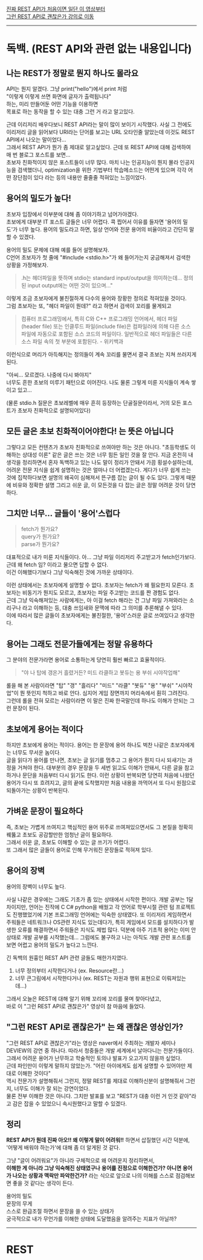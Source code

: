 [진짜 REST API가 처음이면 일단 이 영상부터](https://www.youtube.com/watch?v=iOueE9AXDQQ&feature=emb_title)  
[그런 REST API로 괜찮은가 강의로 이동](https://www.youtube.com/watch?v=RP_f5dMoHFc)    
  
---
  
# 독백. (REST API와 관련 없는 내용입니다)  
## 나는 REST가 정말로 뭔지 하나도 몰라요  
  
API는 뭔지 알겠다. 그냥 print("hello")에서 print 처럼  
"이렇게 이렇게 쓰면 화면에 글자가 출력됩니다"  
하는, 미리 만들어둔 어떤 기능을 이용하면  
목표로 하는 동작을 할 수 있는 대충 그런 거 라고 알고있다.  
  
근데 이리저리 배우다보니 REST API라는 말이 많이 보이기 시작했다. 사실 그 전에도 이리저리 글을 읽어보다 URI라는 단어를 보고는 URL 오타인줄 알았는데 이것도 REST API에서 나오는 말이었다...     
그래서 REST API가 뭔가 좀 제대로 알고싶었다. 근데 또 REST API에 대해 검색하여 매 번 블로그 포스트를 보면...   
초보자 친화적이지 않은 포스트들이 너무 많다. 마치 나는 인공지능이 뭔지 몰라 인공지능을 검색했더니, optimization을 위한 기법부터 학습메소드는 어떤게 있으며 각각 어떤 장단점이 있다 라는 등의 내용만 줄줄줄 적혀있는 느낌이었다.   
   
## 용어의 밀도가 높다!   
   
초보자 입장에서 이부분에 대해 좀 이야기하고 넘어가야겠다.   
초보에게 대부분 IT 포스트 글들은 너무 어렵다. 콕 찝어서 이유를 들자면 '용어의 밀도'가 너무 높다.
용어의 밀도라고 하면, 일상 언어와 전문 용어의 비율이라고 간단히 말할 수 있겠다.  
    
용어의 밀도 문제에 대해 예를 들어 설명해보자.  
C언어 초보자가 첫 줄에 "#include <stdio.h>"가 왜 들어가는지 궁금해져서 검색한 상황을 가정해보자.  
> .h는 헤더파일을 뜻하며 stdio는 standard input/output을 의미하는데... 정의된 input output에는 어떤 것이 있으며..." 
      
이렇게 조금 초보자에게 불친절하게 다수의 용어와 장황한 정의로 적혀있을 것이다.   
그럼 초보자는 또, "헤더 파일이 뭔데?" 라고 하면서 검색이 꼬리를 물게되고

> 컴퓨터 프로그래밍에서, 특히 C와 C++ 프로그래밍 언어에서, 헤더 파일(header file) 또는 인클루드 파일(include file)은 컴파일러에 의해 다른 소스 파일에 자동으로 포함된 소스 코드의 파일이다. 일반적으로 헤더 파일들은 다른 소스 파일 속의 첫 부분에 포함된다. - 위키백과
   
이런식으로 머리가 아득해지는 정의들이 계속 꼬리를 물면서 결국 초보는 지쳐 쓰러지게된다.  
  
"아씨... 모르겠다. 나중에 다시 봐야지"  
너무도 흔한 초보의 미루기 패턴으로 이어진다. 나도 물론 그렇게 미룬 지식들이 계속 쌓이고 있고...   

(물론 stdio.h 질문은 초보레벨에 매우 흔히 등장하는 단골질문이라서, 거의 모든 포스트가 초보자 친화적으로 설명되어있다)    
  
  
## 모든 글은 초보 친화적이어야한다! 는 뜻은 아닙니다
그렇다고 모든 컨텐츠가 초보자 친화적으로 쓰여야만 하는 것은 아니다. "초등학생도 이해하는 상대성 이론" 같은 글은 쓰는 것은 너무 힘든 일인 것을 잘 안다. 지금 온전히 내 생각을 정리하면서 혼자 독백하고 있는 나도 말이 정리가 안돼서 가끔 횡설수설하는데, 어려운 전문 지식을 쉽게 설명하는 것은 얼마나 더 어렵겠는다. 게다가 너무 쉽게 쓰는 것에 집착하다보면 설명의 왜곡이 심해져서 뜬구름 잡는 글이 될 수도 있다. 그렇게 때문에 비유와 정확한 설명 그리고 쉬운 글, 이 모든것을 다 잡는 글은 정말 어려운 것이 당연하다.  

## 그치만 너무... 글들이 '용어'스럽다
> fetch가 뭔가요?   
> query가 뭔가요?   
> parse가 뭔가요?   
  
대표적으로 내가 미룬 지식들이다. 아... 그냥 파일 이리저리 주고받고가 fetch인가보다. 근데 왜 fetch 임? 이라고 물으면 답할 수 없다.  
이건 이해했다기보다 그냥 익숙해진 것에 가까운 상태이다.   
   
이런 상태에서는 초보자에게 설명할 수 없다. 초보자는 fetch가 왜 필요한지 모른다. 초보자는 비동기가 뭔지도 모르고, 초보자는 파일 주고받는 코드를 짠 경험도 없다.  
근데 그냥 익숙해져있는 사람에게는, 아 이걸 fetch 해라는 건 그냥 파일 가져와라는 소리구나 라고 이해하는 등, 대충 쓰임새와 문맥에 따라 그 의미를 추론해낼 수 있다.  
이에 따라서 많은 글들이 초보자에게는 불친절한, '용어'스러운 글로 쓰여있다고 생각한다.  


## 용어는 그래도 전문가들에게는 정말 유용하다

그 분야의 전문가라면 용어로 소통하는게 당연히 훨씬 빠르고 효율적이다. 

> "야 나 탑에 갱온거 흘렸거든? 미드 라클하고 봇듀는 용 부쉬 시야작업해"  
  
롤을 해 본 사람이라면 "탑" "갱" "흘리다" "미드" "라클" "봇듀" "용" "부쉬" "시야작업"이 뭔 뜻인지 척하고 바로 안다. 심지어 게임 장면까지 머리속에서 훤히 그려진다.  
그런데 롤을 전혀 모르는 사람이라면 이 말은 진짜 한국말인데 하나도 이해가 안되는 그런 문장이 된다.  
  
## 초보에게 용어는 적이다

하지만 초보에게 용어는 적이다. 용어는 한 문장에 용어 하나도 벅찬 나같은 초보자에게는 너무도 무서운 놈이다.  
글을 읽다가 용어를 만나면, 초보는 글 읽기를 멈추고 그 용어가 뭔지 다시 되새기는 과정을 거쳐야 한다. 대부분의 경우 문장을 두 세번 읽고도 이해가 안돼서, 다른 글을 참고하거나 문단을 처음부터 다시 읽기도 한다. 이런 상황이 반복되면 당연히 처음에 나왔던 용어가 다시 또 흐려지고, 글의 끝에 도착했지만 처음 내용을 까먹어서 또 다시 원점으로 되돌아가는 상황이 반복된다.    
## 가벼운 문장이 필요하다
즉, 초보는 가볍게 쓰여지고 핵심적인 용어 위주로 쓰여져있으면서도 그 본질을 정확히 꿰뚫고 초보도 공감할만한 엄청난 글이 필요하다.   
그래서 쉬운 글, 초보도 이해할 수 있는 글 쓰기가 어렵다.  
또 그래서 많은 글들이 용어로 인해 무거워진 문장들로 적혀져 있다.
  
  
## 용어의 장벽  
  
용어의 장벽이 너무도 높다.  
   
사실 나같은 경우에는 그래도 기초가 좀 있는 상태에서 시작한 편이다. 개발 공부는 1달차이지만, 언어는 진작에 C C# python을 배웠고 각 언어로 학부시절 관련 텀 프로젝트도 진행했었기에 기본 프로그래밍 언어에는 익숙한 상태였다. 또 이리저리 게임하면서 주워들은 네트워크나 OS관련 지식도 있는데다가, 특히 게임에서 모드를 설치하다가 발생한 오류를 해결하면서 주워들은 지식도 제법 많다. 덕분에 아주 기초적 용어는 이미 안 상태로 개발 공부를 시작했는데... 그럼에도 불구하고 나는 아직도 개발 관련 포스트를 보면 어렵고 용어의 밀도가 높다고 느낀다.   
  
  
긴 독백의 원흉인 REST API 관련 글들도 매한가지였다.    
1. 너무 정의부터 시작한다거나 (ex. Resource란...)   
2. 너무 큰그림에서 시작한다거나 (ex. REST는 자원과 행위 표현으로 이뤄져있는데...) 
  
그래서 오늘은 REST에 대해 알기 위해 꼬리에 꼬리를 물며 찾아다녔고,    
바로 이 "그런 REST API로 괜찮은가" 영상이 참 마음에 들었다.  


## "그런 REST API로 괜찮은가" 는 왜 괜찮은 영상인가?

"그런 REST API로 괜찮은가"라는 영상은 naver에서 주최하는 개발자 세미나 DEVIEW의 강연 중 하나다. 따라서 청중들은 개발 세계에서 날아다니는 전문가들이다. 그래서 어려운 용어가 난무하고 학술적인 토의나 발표가 오고가지 않을까 싶었다.   
근데 파인만이 이렇게 말하지 않았는가. "어린 아이에게도 쉽게 설명할 수 있어야만 제대로 이해한 것이다"  
역시 전문가가 설명해줘서 그런지, 정말 REST를 제대로 이해하신분이 설명해줘서 그런지, 너무도 이해가 잘 되는 강연이었다.  
물론 전부 이해한 것은 아니다. 그치만 발표를 보고 "REST가 대충 이런 거 인것 같아"라고 감은 잡을 수 있었으니 속시원했다고 말할 수 있겠다.  


## 정리

**REST API가 뭔데 진짜 아오!! 왜 이렇게 말이 어려워!!** 하면서 삽질했던 시간 덕분에, '어떻게 배워야 하는가'에 대해 좀 더 알게된 것 같다.  
  
그냥 "글이 어려워요"가 아니라 구체적으로 왜 어려운지 정리하면서,    
**이해한 게 아니라 그냥 익숙해진 상태였구나** 
**용어를 진정으로 이해한건가? 아니면 용어가 나오는 상황과 맥락만 파악한건가?** 
라는 식으로 앞으로 나의 이해를 스스로 점검해보면 좋을 것 같다는 생각이 든다.

용어의 밀도  
문장의 무게  
스스로 완급조절 하면서 문장을 쓸 수 있는 상태가   
궁극적으로 내가 무언가를 이해한 상태에 도달했음을 알려주는 지표가 아닐까?  

---

# REST
